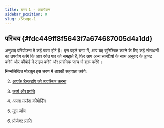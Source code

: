 ```yaml
---
title: चरण 1 - अवलोकन
sidebar_position: 0
slug: /Stage-1
---
```




## **परिचय** {#fdc449ff8f5643f7a674687005d4a1dd}


अनुवाद परियोजना में कई चरण होते हैं। इस पहले चरण में, आप यह सुनिश्चित करने के लिए कई संसाधनों का उपयोग करेंगे कि आप स्रोत पाठ को समझते हैं, फिर आप अन्य सामग्रियों के साथ अनुवाद के ड्राफ्ट करेंगे और कीबोर्ड में टाइप करेंगे और प्रारंभिक जांच भी शुरू करेंगे।


निम्नलिखित मॉड्यूल इस चरण में आपकी सहायता करेंगे:


2. [आपके डेस्कटॉप को व्यवस्थित करना](/2.OD)


3. [कार्य और प्रगति](/3.PP1)


4. [अपना मसौदा कीबोर्डिंग](/4.KD)


5. [मूल जाँच](/5.BC1)


6. [प्रोजेक्ट प्रगति](/6.PP2)

